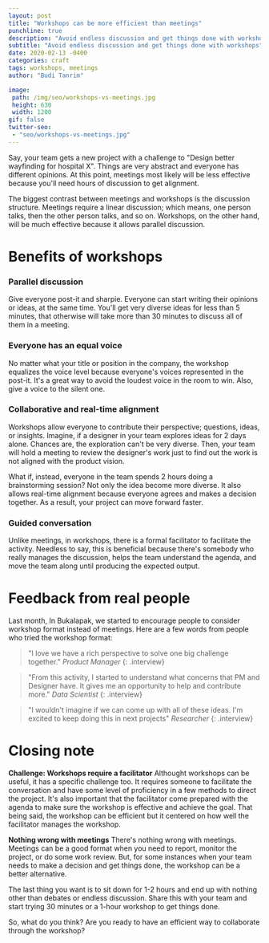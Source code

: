 ```yaml
---
layout: post
title: "Workshops can be more efficient than meetings"
punchline: true
description: "Avoid endless discussion and get things done with workshops"
subtitle: "Avoid endless discussion and get things done with workshops"
date: 2020-02-13 -0400
categories: craft
tags: workshops, meetings
author: "Budi Tanrim"

image:
 path: /img/seo/workshops-vs-meetings.jpg
 height: 630
 width: 1200
gif: false
twitter-seo: 
 - "seo/workshops-vs-meetings.jpg"
---
```


Say, your team gets a new project with a challenge to "Design better wayfinding for hospital X". Things are very abstract and everyone has different opinions. At this point, meetings most likely will be less effective because you'll need hours of discussion to get alignment.

The biggest contrast between meetings and workshops is the discussion structure. Meetings require a linear discussion; which means, one person talks, then the other person talks, and so on. Workshops, on the other hand, will be much effective because it allows parallel discussion.

# Benefits of workshops

### Parallel discussion
Give everyone post-it and sharpie. Everyone can start writing their opinions or ideas, at the same time. You'll get very diverse ideas for less than 5 minutes, that otherwise will take more than 30 minutes to discuss all of them in a meeting.

### Everyone has an equal voice
No matter what your title or position in the company, the workshop equalizes the voice level because everyone's voices represented in the post-it. It's a great way to avoid the loudest voice in the room to win. Also, give a voice to the silent one.

### Collaborative and real-time alignment
Workshops allow everyone to contribute their perspective; questions, ideas, or insights. Imagine, if a designer in your team explores ideas for 2 days alone. Chances are, the exploration can't be very diverse. Then, your team will hold a meeting to review the designer's work just to find out the work is not aligned with the product vision.

What if, instead, everyone in the team spends 2 hours doing a brainstorming session? Not only the idea become more diverse. It also allows real-time alignment because everyone agrees and makes a decision together. As a result, your project can move forward faster.

### Guided conversation
Unlike meetings, in workshops, there is a formal facilitator to facilitate the activity. Needless to say, this is beneficial because there's somebody who really manages the discussion, helps the team understand the agenda, and move the team along until producing the expected output.

# Feedback from real people
Last month, In Bukalapak, we started to encourage people to consider workshop format instead of meetings. Here are a few words from people who tried the workshop format:
> "I love we have a rich perspective to solve one big challenge together."
> <cite>Product Manager</cite>
{: .interview}

> "From this activity, I started to understand what concerns that PM and Designer have. It gives me an opportunity to help and contribute more."
> <cite>Data Scientist</cite>
{: .interview}

> "I wouldn't imagine if we can come up with all of these ideas. I'm excited to keep doing this in next projects"
> <cite>Researcher</cite>
{: .interview}

# Closing note

**Challenge: Workshops require a facilitator**
Althought workshops can be useful, it has a specific challenge too. It requires someone to facilitate the conversation and have some level of proficiency in a few methods to direct the project. It's also important that the facilitator come prepared with the agenda to make sure the workshop is effective and achieve the goal. That being said, the workshop can be efficient but it centered on how well the facilitator manages the workshop.

**Nothing wrong with meetings**
There's nothing wrong with meetings. Meetings can be a good format when you need to report, monitor the project, or do some work review. But, for some instances when your team needs to make a decision and get things done, the workshop can be a better alternative.

The last thing you want is to sit down for 1-2 hours and end up with nothing other than debates or endless discussion. Share this with your team and start trying 30 minutes or a 1-hour workshop to get things done.

So, what do you think? Are you ready to have an efficient way to collaborate through the workshop?
